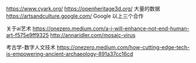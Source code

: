 https://www.cyark.org/
https://openheritage3d.org/  大量的数据
https://artsandculture.google.com/ Google
以上三个合作


关于ai艺术
https://onezero.medium.com/a-i-will-enhance-not-end-human-art-f575e9ff9325
http://annaridler.com/mosaic-virus


考古学-数字人文技术
https://onezero.medium.com/how-cutting-edge-tech-is-empowering-ancient-archaeology-891a37cc16cd
